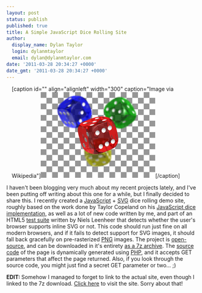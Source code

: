```yaml
---
layout: post
status: publish
published: true
title: A Simple JavaScript Dice Rolling Site
author:
  display_name: Dylan Taylor
  login: dylanmtaylor
  email: dylan@dylanmtaylor.com
date: '2011-03-28 20:34:27 +0000'
date_gmt: '2011-03-28 20:34:27 +0000'
---
```

<div class="zemanta-img" style="margin: 1em; display: block;">
<p>[caption id="" align="alignleft" width="300" caption="Image via Wikipedia"]<a href="/images/blog/2011/06/FilePNG_transparency_demonstration_2.png"><img title="Portable Network Graphics" src="/images/blog/2011/03/300px-PNG_transparency_demonstration_22.png" alt="Portable Network Graphics" width="300" height="225" /></a>[/caption]</p>
</div>
<p>I haven't been blogging very much about my recent projects lately, and I've been putting off writing about this one for a while, but I finally decided to share this. I recently created a <a class="zem_slink" title="JavaScript" rel="wikipedia" href="http://en.wikipedia.org/wiki/JavaScript">JavaScript</a> + <a class="zem_slink" title="Scalable Vector Graphics" rel="homepage" href="http://www.w3.org/Graphics/SVG/">SVG</a> dice rolling demo site, roughly based on the work done by Taylor Copeland on his <a href="http://taylorcopeland.com/jsDice/">JavaScript dice implementation</a>, as well as a lot of new code written by me, and part of an HTML5 <a class="zem_slink" title="Test suite" rel="wikipedia" href="http://en.wikipedia.org/wiki/Test_suite">test suite</a> written by Niels Leenheer that detects whether the user's browser supports inline SVG or not. This code should run just fine on all modern browsers, and if it fails to detect support for SVG images, it should fall back gracefully on pre-rasterized <a class="zem_slink" title="Portable Network Graphics" rel="wikipedia" href="http://en.wikipedia.org/wiki/Portable_Network_Graphics">PNG</a> images. The project is <a class="zem_slink" title="Open source" rel="wikipedia" href="http://en.wikipedia.org/wiki/Open_source">open-source</a>, and can be downloaded in it's entirety <a href="http://code.dylanmtaylor.com/dice/dice.7z">as a 7z archive</a>. The <a class="zem_slink" title="Source code" rel="wikipedia" href="http://en.wikipedia.org/wiki/Source_code">source code</a> of the page is dynamically generated using <a class="zem_slink" title="PHP" rel="wikipedia" href="http://en.wikipedia.org/wiki/PHP">PHP</a>, and it accepts GET parameters that affect the page returned. Also, if you look through the source code, you might just find a secret GET parameter or two... ;)</p>
<p><strong>EDIT: </strong>Somehow I managed to forget to link to the actual site, even though I linked to the 7z download. <a href="http://code.dylanmtaylor.com/dice/">Click here</a> to visit the site. Sorry about that!</p>
<div class="zemanta-pixie" style="margin-top: 10px; height: 15px;"><img class="zemanta-pixie-img" style="border: none; float: right;" src="/images/blog/2011/06/pixy10.gif" alt="" /></div>
